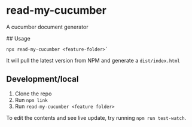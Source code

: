 # read-my-cucumber

A cucumber document generator

## Usage

```
npx read-my-cucumber <feature-folder>`
```

It will pull the latest version from NPM and generate a `dist/index.html`

## Development/local

1. Clone the repo
2. Run `npm link`
3. Run `read-my-cucumber <feature folder>`

To edit the contents and see live update, try running `npm run test-watch`.